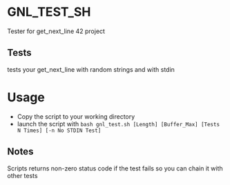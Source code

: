 # GNL_TEST_SH
Tester for get_next_line 42 project
## Tests
tests your get_next_line with random strings and with stdin 
# Usage
- Copy the script to your working directory
- launch the script with `bash gnl_test.sh [Length] [Buffer_Max] [Tests N Times] [-n No STDIN Test]`
## Notes
Scripts returns non-zero status code if the test fails so you can chain it with other tests
